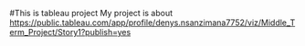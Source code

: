 #This is tableau project
My project is about
https://public.tableau.com/app/profile/denys.nsanzimana7752/viz/Middle_Term_Project/Story1?publish=yes
